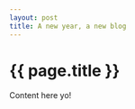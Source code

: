 ```yaml
---
layout: post
title: A new year, a new blog
---
```


{{ page.title }}
================

Content here yo!

